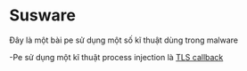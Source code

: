 # Susware
Đây là một bài pe sử dụng một số kĩ thuật dùng trong malware

-Pe sử dụng một kĩ thuật process injection là [TLS callback](https://attack.mitre.org/techniques/T1055/005/)

